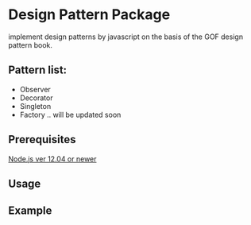 Design Pattern Package
========
implement design patterns by javascript on the basis of the GOF design pattern book.

Pattern list:
----
- Observer
- Decorator
- Singleton
- Factory
.. will be updated soon

Prerequisites
----
  [Node.js ver 12.04 or newer](http://nodejs.org)
 
    
Usage
----

Example
----
